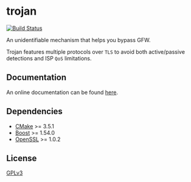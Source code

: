 # trojan

[![Build Status](https://travis-ci.org/GreaterFire/trojan.svg?branch=master)](https://travis-ci.org/GreaterFire/trojan)

An unidentifiable mechanism that helps you bypass GFW.

Trojan features multiple protocols over `TLS` to avoid both active/passive detections and ISP `QoS` limitations.

## Documentation

An online documentation can be found [here](https://greaterfire.github.io/trojan).

## Dependencies

- [CMake](https://cmake.org/) >= 3.5.1
- [Boost](http://www.boost.org/) >= 1.54.0
- [OpenSSL](https://www.openssl.org/) >= 1.0.2
## License

[GPLv3](LICENSE)
